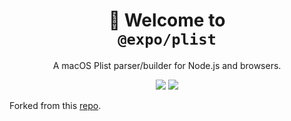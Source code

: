 <!-- Title -->
<h1 align="center">
👋 Welcome to <br><code>@expo/plist</code>
</h1>

<p align="center">A macOS Plist parser/builder for Node.js and browsers.</p>

<p align="center">
  <img src="https://flat.badgen.net/packagephobia/install/@expo/plist">

  <a href="https://www.npmjs.com/package/@expo/plist">
    <img src="https://flat.badgen.net/npm/dw/@expo/plist" target="_blank" />
  </a>
</p>

<!-- Body -->

Forked from this [repo](https://github.com/TooTallNate/plist.js).
